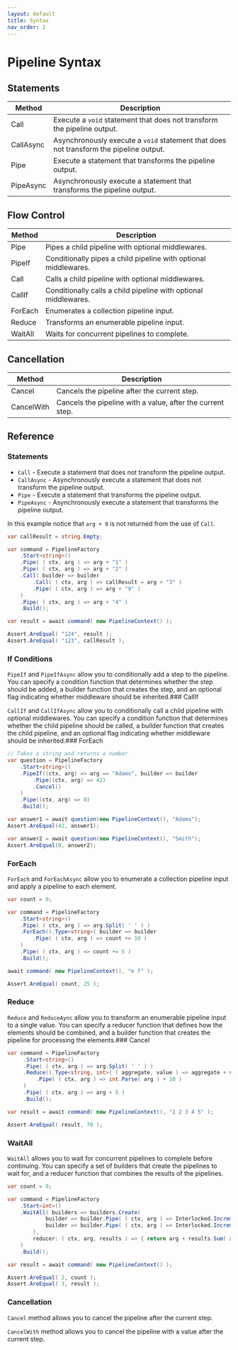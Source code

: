 ```yaml
---
layout: default
title: Syntax
nav_order: 2
---
```


# Pipeline Syntax

## Statements
             
| Method     | Description 
| ---------- | ----------- 
| Call       | Execute a `void` statement that does not transform the pipeline output.
| CallAsync  | Asynchronously execute a `void` statement that does not transform the pipeline output.
| Pipe       | Execute a statement that transforms the pipeline output.
| PipeAsync  | Asynchronously execute a statement that transforms the pipeline output.

## Flow Control

| Method     | Description 
| ---------- | ----------- 
| Pipe       | Pipes a child pipeline with optional middlewares.
| PipeIf     | Conditionally pipes a child pipeline with optional middlewares.
| Call       | Calls a child pipeline with optional middlewares.
| CallIf     | Conditionally calls a child pipeline with optional middlewares.
| ForEach    | Enumerates a collection pipeline input.
| Reduce     | Transforms an enumerable pipeline input.
| WaitAll    | Waits for concurrent pipelines to complete.

## Cancellation

| Method     | Description 
| ---------- | ----------- 
| Cancel     | Cancels the pipeline after the current step.
| CancelWith | Cancels the pipeline with a value, after the current step.

## Reference

### Statements

- `Call` - Execute a statement that does not transform the pipeline output.
- `CallAsync` - Asynchronously execute a statement that does not transform the pipeline output.
- `Pipe` - Execute a statement that transforms the pipeline output.
- `PipeAsync` - Asynchronously execute a statement that transforms the pipeline output.

In this example notice that `arg + 9` is not returned from the use of `Call`.

```csharp
var callResult = string.Empty;

var command = PipelineFactory
    .Start<string>()
    .Pipe( ( ctx, arg ) => arg + "1" )
    .Pipe( ( ctx, arg ) => arg + "2" )
    .Call( builder => builder
        .Call( ( ctx, arg ) => callResult = arg + "3" )
        .Pipe( ( ctx, arg ) => arg + "9" )
    )
    .Pipe( ( ctx, arg ) => arg + "4" )
    .Build();

var result = await command( new PipelineContext() );

Assert.AreEqual( "124", result );
Assert.AreEqual( "123", callResult );
```

### If Conditions

`PipeIf` and `PipeIfAsync` allow you to conditionally add a step to the pipeline. You can specify a condition function that determines whether 
the step should be added, a builder function that creates the step, and an optional flag indicating whether middleware should be inherited.### CallIf

`CallIf` and `CallIfAsync` allow you to conditionally call a child pipeline with optional middlewares. You can specify a condition function that determines whether 
the child pipeline should be called, a builder function that creates the child pipeline, and an optional flag indicating whether middleware should be inherited.### ForEach

```csharp
// Takes a string and returns a number
var question = PipelineFactory
    .Start<string>()
    .PipeIf((ctx, arg) => arg == "Adams", builder => builder
        .Pipe((ctx, arg) => 42)
        .Cancel()
    )
    .Pipe((ctx, arg) => 0)
    .Build();

var answer1 = await question(new PipelineContext(), "Adams");
Assert.AreEqual(42, answer1);

var answer2 = await question(new PipelineContext(), "Smith");
Assert.AreEqual(0, answer2);
```

### ForEach

`ForEach` and `ForEachAsync` allow you to enumerate a collection pipeline input and apply a pipeline to each element. 

```csharp
var count = 0;

var command = PipelineFactory
    .Start<string>()
    .Pipe( ( ctx, arg ) => arg.Split( ' ' ) )
    .ForEach().Type<string>( builder => builder
        .Pipe( ( ctx, arg ) => count += 10 )
    )
    .Pipe( ( ctx, arg ) => count += 5 )
    .Build();

await command( new PipelineContext(), "e f" );

Assert.AreEqual( count, 25 );
```

### Reduce

`Reduce` and `ReduceAync` allow you to transform an enumerable pipeline input to a single value. You can specify a reducer function
that defines how the elements should be combined, and a builder function that creates the pipeline for processing the elements.### Cancel

```csharp
var command = PipelineFactory
     .Start<string>()
     .Pipe( ( ctx, arg ) => arg.Split( ' ' ) )
     .Reduce().Type<string, int>( ( aggregate, value ) => aggregate + value, builder => builder
         .Pipe( ( ctx, arg ) => int.Parse( arg ) + 10 )
     )
     .Pipe( ( ctx, arg ) => arg + 5 )
     .Build();

var result = await command( new PipelineContext(), "1 2 3 4 5" );

Assert.AreEqual( result, 70 );
```

### WaitAll

`WaitAll` allows you to wait for concurrent pipelines to complete before continuing. You can specify a set of builders that create
the pipelines to wait for, and a reducer function that combines the results of the pipelines.

```csharp
var count = 0;

var command = PipelineFactory
    .Start<int>()
    .WaitAll( builders => builders.Create(
            builder => builder.Pipe( ( ctx, arg ) => Interlocked.Increment( ref count ) ),
            builder => builder.Pipe( ( ctx, arg ) => Interlocked.Increment( ref count ) )
        ),
        reducer: ( ctx, arg, results ) => { return arg + results.Sum( x => (int) x.Result ); }
    )
    .Build();

var result = await command( new PipelineContext() );

Assert.AreEqual( 2, count );
Assert.AreEqual( 3, result );
```

### Cancellation

`Cancel` method allows you to cancel the pipeline after the current step.

`CancelWith` method allows you to cancel the pipeline with a value after the current step.
